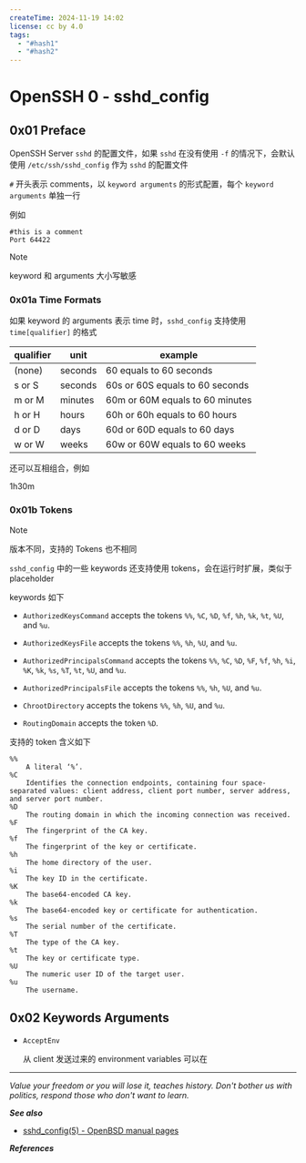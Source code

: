 ```yaml
---
createTime: 2024-11-19 14:02
license: cc by 4.0
tags:
  - "#hash1"
  - "#hash2"
---
```


# OpenSSH 0 - sshd_config

## 0x01 Preface

OpenSSH Server `sshd` 的配置文件，如果 `sshd` 在没有使用 `-f` 的情况下，会默认使用 `/etc/ssh/sshd_config` 作为 `sshd` 的配置文件

`#` 开头表示 comments，以 `keyword arguments` 的形式配置，每个 `keyword arguments` 单独一行

例如

```
#this is a comment
Port 64422
```

> [!note]
> keyword 和 arguments 大小写敏感

### 0x01a Time Formats

如果 keyword 的 arguments 表示 time 时，`sshd_config` 支持使用 `time[qualifier]` 的格式

| qualifier | unit    | example                         |
| --------- | ------- | ------------------------------- |
| (none)    | seconds | 60  equals to 60 seconds        |
| s or S    | seconds | 60s or 60S equals to 60 seconds |
| m or M    | minutes | 60m or 60M equals to 60 minutes |
| h or H    | hours   | 60h or 60h equals to 60 hours   |
| d or D    | days    | 60d or 60D equals to 60 days    |
| w or W    | weeks   | 60w or 60W equals to 60 weeks   | 

还可以互相组合，例如

1h30m

### 0x01b Tokens

> [!note]
> 版本不同，支持的 Tokens 也不相同

`sshd_config` 中的一些 keywords 还支持使用 tokens，会在运行时扩展，类似于 placeholder

keywords 如下

- `AuthorizedKeysCommand` accepts the tokens `%%`, `%C`, `%D`, `%f`, `%h`, `%k`, `%t`, `%U`, and `%u`.

- `AuthorizedKeysFile` accepts the tokens `%%`, `%h`, `%U`, and `%u`.

- `AuthorizedPrincipalsCommand` accepts the tokens `%%`, `%C`, `%D`, `%F`, `%f`, `%h`, `%i`, `%K`, `%k`, `%s`, `%T`, `%t`, `%U`, and `%u`.

- `AuthorizedPrincipalsFile` accepts the tokens `%%`, `%h`, `%U`, and `%u`.

- `ChrootDirectory` accepts the tokens `%%`, `%h`, `%U`, and `%u`.

- `RoutingDomain` accepts the token `%D`.

支持的 token 含义如下

```
%%
    A literal ‘%’.
%C
    Identifies the connection endpoints, containing four space-separated values: client address, client port number, server address, and server port number.
%D
    The routing domain in which the incoming connection was received.
%F
    The fingerprint of the CA key.
%f
    The fingerprint of the key or certificate.
%h
    The home directory of the user.
%i
    The key ID in the certificate.
%K
    The base64-encoded CA key.
%k
    The base64-encoded key or certificate for authentication.
%s
    The serial number of the certificate.
%T
    The type of the CA key.
%t
    The key or certificate type.
%U
    The numeric user ID of the target user.
%u
    The username.
```


## 0x02 Keywords Arguments

- `AcceptEnv`

	从 client 发送过来的 environment variables 可以在 

---
*Value your freedom or you will lose it, teaches history. Don't bother us with politics, respond those who don't want to learn.*

***See also***

- [sshd\_config(5) - OpenBSD manual pages](https://man.openbsd.org/sshd_config)

***References***


